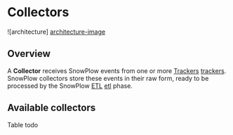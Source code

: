 # Collectors

![architecture] [architecture-image]

## Overview

A **Collector** receives SnowPlow events from one or more [Trackers] [trackers]. SnowPlow collectors store these events in their raw form, ready to be processed by the SnowPlow [ETL] [etl] phase.

## Available collectors

Table todo

[architecture-image]: https://github.com/snowplow/snowplow/raw/master/2-collectors/2-collectors.png
[trackers]: https://github.com/snowplow/snowplow/tree/master/1-trackers
[etl]: https://github.com/snowplow/snowplow/tree/master/3-etl